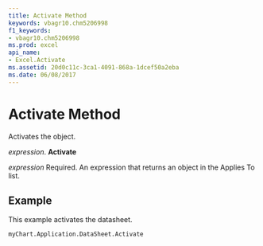 ```yaml
---
title: Activate Method
keywords: vbagr10.chm5206998
f1_keywords:
- vbagr10.chm5206998
ms.prod: excel
api_name:
- Excel.Activate
ms.assetid: 20d0c11c-3ca1-4091-868a-1dcef50a2eba
ms.date: 06/08/2017
---
```



# Activate Method

Activates the object.

 _expression_. **Activate**

 _expression_ Required. An expression that returns an object in the Applies To list.


## Example

This example activates the datasheet.


```vb
myChart.Application.DataSheet.Activate
```


